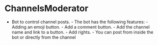 # ChannelsModerator
- Bot to control channel posts.  - The bot has the following features:  - Adding an emoji button.  - Add a comment button.  - Add the channel name and link to a button. - Add rights.  - You can post from inside the bot or directly from the channel

